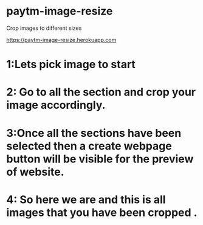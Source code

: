 # paytm-image-resize
Crop images to different sizes

https://paytm-image-resize.herokuapp.com

# 1:Lets pick image to start
# 2: Go to all the section and crop your image accordingly.
# 3:Once all the sections have been selected then a create webpage button will be visible for the preview of website.
# 4: So here we are and this is all images that you have been cropped .
